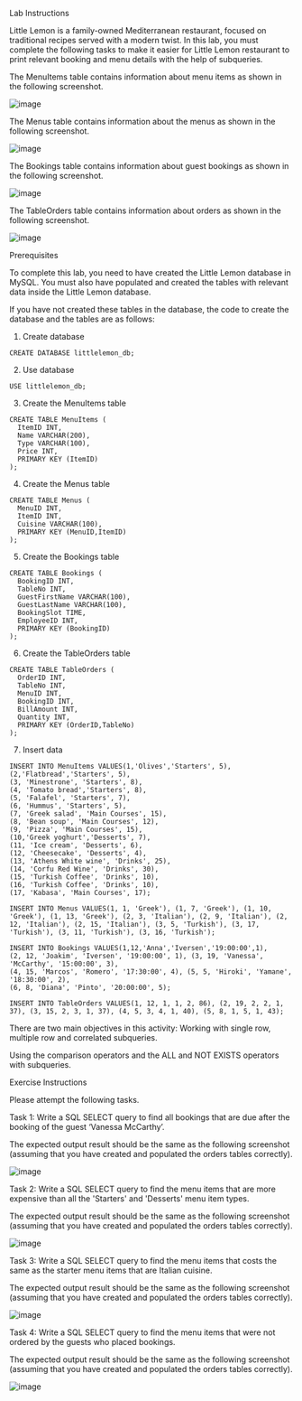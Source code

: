 Lab Instructions

Little Lemon is a family-owned Mediterranean restaurant, focused on traditional recipes served with a modern twist. In this lab, you must complete the following tasks to make it easier for Little Lemon restaurant to print relevant booking and menu details with the help of subqueries.

The MenuItems table contains information about menu items as shown in the following screenshot.

![image](https://github.com/janaom/Meta-Database-Engineer-Professional-Certificate/assets/83917694/fed8c5d0-9f62-4a61-baa9-2af7ea37dd1e)


The Menus table contains information about the menus as shown in the following screenshot.

![image](https://github.com/janaom/Meta-Database-Engineer-Professional-Certificate/assets/83917694/81670ed2-d85b-48a4-9a56-9804700ecfb2)


The Bookings table contains information about guest bookings as shown in the following screenshot.

![image](https://github.com/janaom/Meta-Database-Engineer-Professional-Certificate/assets/83917694/129d7dea-e993-4d2a-bd0f-7cc64851ca7e)


The TableOrders table contains information about orders as shown in the following screenshot.

![image](https://github.com/janaom/Meta-Database-Engineer-Professional-Certificate/assets/83917694/a4e704a4-5829-41a5-949e-5c076f9b32b6)


Prerequisites

To complete this lab, you need to have created the Little Lemon database in MySQL. You must also have populated and created the tables with relevant data inside the Little Lemon database.

If you have not created these tables in the database, the code to create the database and the tables are as follows:

1. Create database
```
CREATE DATABASE littlelemon_db;
```
2. Use database
```
USE littlelemon_db;
```
3. Create the MenuItems table

```
CREATE TABLE MenuItems ( 
  ItemID INT, 
  Name VARCHAR(200), 
  Type VARCHAR(100), 
  Price INT, 
  PRIMARY KEY (ItemID) 
); 
```
4. Create the Menus table

```
CREATE TABLE Menus ( 
  MenuID INT, 
  ItemID INT, 
  Cuisine VARCHAR(100), 
  PRIMARY KEY (MenuID,ItemID)
); 
```
5. Create the Bookings table

```
CREATE TABLE Bookings ( 
  BookingID INT, 
  TableNo INT, 
  GuestFirstName VARCHAR(100), 
  GuestLastName VARCHAR(100), 
  BookingSlot TIME, 
  EmployeeID INT, 
  PRIMARY KEY (BookingID) 
);  
```
6. Create the TableOrders table

```
CREATE TABLE TableOrders ( 
  OrderID INT, 
  TableNo INT, 
  MenuID INT, 
  BookingID INT, 
  BillAmount INT, 
  Quantity INT, 
  PRIMARY KEY (OrderID,TableNo) 
);  
```
7. Insert data

```
INSERT INTO MenuItems VALUES(1,'Olives','Starters', 5), 
(2,'Flatbread','Starters', 5),
(3, 'Minestrone', 'Starters', 8), 
(4, 'Tomato bread','Starters', 8), 
(5, 'Falafel', 'Starters', 7), 
(6, 'Hummus', 'Starters', 5), 
(7, 'Greek salad', 'Main Courses', 15), 
(8, 'Bean soup', 'Main Courses', 12), 
(9, 'Pizza', 'Main Courses', 15), 
(10,'Greek yoghurt','Desserts', 7), 
(11, 'Ice cream', 'Desserts', 6),
(12, 'Cheesecake', 'Desserts', 4), 
(13, 'Athens White wine', 'Drinks', 25), 
(14, 'Corfu Red Wine', 'Drinks', 30), 
(15, 'Turkish Coffee', 'Drinks', 10), 
(16, 'Turkish Coffee', 'Drinks', 10), 
(17, 'Kabasa', 'Main Courses', 17);
```
```
INSERT INTO Menus VALUES(1, 1, 'Greek'), (1, 7, 'Greek'), (1, 10, 'Greek'), (1, 13, 'Greek'), (2, 3, 'Italian'), (2, 9, 'Italian'), (2, 12, 'Italian'), (2, 15, 'Italian'), (3, 5, 'Turkish'), (3, 17, 'Turkish'), (3, 11, 'Turkish'), (3, 16, 'Turkish');
```
```
INSERT INTO Bookings VALUES(1,12,'Anna','Iversen','19:00:00',1),  
(2, 12, 'Joakim', 'Iversen', '19:00:00', 1), (3, 19, 'Vanessa', 'McCarthy', '15:00:00', 3), 
(4, 15, 'Marcos', 'Romero', '17:30:00', 4), (5, 5, 'Hiroki', 'Yamane', '18:30:00', 2),
(6, 8, 'Diana', 'Pinto', '20:00:00', 5); 
```
```
INSERT INTO TableOrders VALUES(1, 12, 1, 1, 2, 86), (2, 19, 2, 2, 1, 37), (3, 15, 2, 3, 1, 37), (4, 5, 3, 4, 1, 40), (5, 8, 1, 5, 1, 43);
```
There are two main objectives in this activity:
Working with single row, multiple row and correlated subqueries.

Using the comparison operators and the ALL and NOT EXISTS operators with subqueries.


Exercise Instructions

Please attempt the following tasks.

Task 1: Write a SQL SELECT query to find all bookings that are due after the booking of the guest ‘Vanessa McCarthy’.

The expected output result should be the same as the following screenshot (assuming that you have created and populated the orders tables correctly). 

![image](https://github.com/janaom/Meta-Database-Engineer-Professional-Certificate/assets/83917694/ff20c635-87ca-4381-a70d-1b2061ccbaab)


Task 2: Write a SQL SELECT query to find the menu items that are more expensive than all the 'Starters' and 'Desserts' menu item types.

The expected output result should be the same as the following screenshot (assuming that you have created and populated the orders tables correctly). 

![image](https://github.com/janaom/Meta-Database-Engineer-Professional-Certificate/assets/83917694/7711401b-96f5-46e9-83e6-81fe35827656)


Task 3: Write a SQL SELECT query to find the menu items that costs the same as the starter menu items that are Italian cuisine.

The expected output result should be the same as the following screenshot (assuming that you have created and populated the orders tables correctly). 

![image](https://github.com/janaom/Meta-Database-Engineer-Professional-Certificate/assets/83917694/736abd1d-b30e-4222-b713-970397ab8ae8)


Task 4: Write a SQL SELECT query to find the menu items that were not ordered by the guests who placed bookings.

The expected output result should be the same as the following screenshot (assuming that you have created and populated the orders tables correctly). 

![image](https://github.com/janaom/Meta-Database-Engineer-Professional-Certificate/assets/83917694/16208c60-fd11-47cb-9509-33e6a3ef0f54)

